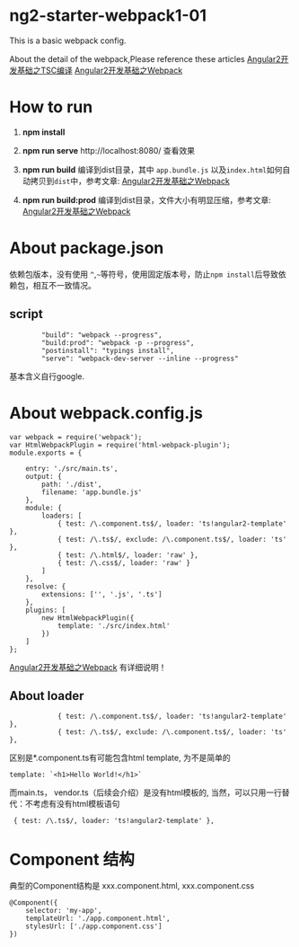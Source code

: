 # ng2-starter-webpack1-01
This is a basic webpack config.

About the detail of the webpack,Please reference these articles
[Angular2开发基础之TSC编译](http://www.jianshu.com/p/b12ccfdfb0c1)
[Angular2开发基础之Webpack](http://www.jianshu.com/p/4b4264f045b7)

# How to run
1) **npm install**

2) **npm run serve**
http://localhost:8080/ 查看效果

3) **npm run build**
编译到dist目录，其中 `app.bundle.js` 以及`index.html`如何自动拷贝到`dist`中，参考文章: [Angular2开发基础之Webpack](http://www.jianshu.com/p/4b4264f045b7)

4) **npm run build:prod**
编译到dist目录，文件大小有明显压缩，参考文章: [Angular2开发基础之Webpack](http://www.jianshu.com/p/4b4264f045b7)


# About package.json
依赖包版本，没有使用 `^`,`~`等符号，使用固定版本号，防止`npm install`后导致依赖包，相互不一致情况。

## script
```
        "build": "webpack --progress",
        "build:prod": "webpack -p --progress",
        "postinstall": "typings install",
        "serve": "webpack-dev-server --inline --progress"
```
基本含义自行google.


# About webpack.config.js
```
var webpack = require('webpack');
var HtmlWebpackPlugin = require('html-webpack-plugin');
module.exports = {

    entry: './src/main.ts',
    output: {
        path: './dist',
        filename: 'app.bundle.js'
    },
    module: {
        loaders: [
            { test: /\.component.ts$/, loader: 'ts!angular2-template' },
            { test: /\.ts$/, exclude: /\.component.ts$/, loader: 'ts' },
            { test: /\.html$/, loader: 'raw' },
            { test: /\.css$/, loader: 'raw' }
        ]
    },
    resolve: {
        extensions: ['', '.js', '.ts']
    },
    plugins: [
        new HtmlWebpackPlugin({
            template: './src/index.html'
        })
    ]
};
```
[Angular2开发基础之Webpack](http://www.jianshu.com/p/4b4264f045b7) 有详细说明！

## About loader 
```
            { test: /\.component.ts$/, loader: 'ts!angular2-template' },
            { test: /\.ts$/, exclude: /\.component.ts$/, loader: 'ts' },
```
区别是*.component.ts有可能包含html template, 为不是简单的
```
template: `<h1>Hello World!</h1>`
```
而main.ts， vendor.ts（后续会介绍）是没有html模板的, 当然，可以只用一行替代：不考虑有没有html模板语句
```
 { test: /\.ts$/, loader: 'ts!angular2-template' },
```

# Component 结构
典型的Component结构是 xxx.component.html, xxx.component.css
```
@Component({
    selector: 'my-app',
    templateUrl: './app.component.html',
    stylesUrl: ['./app.component.css']
})
```

















